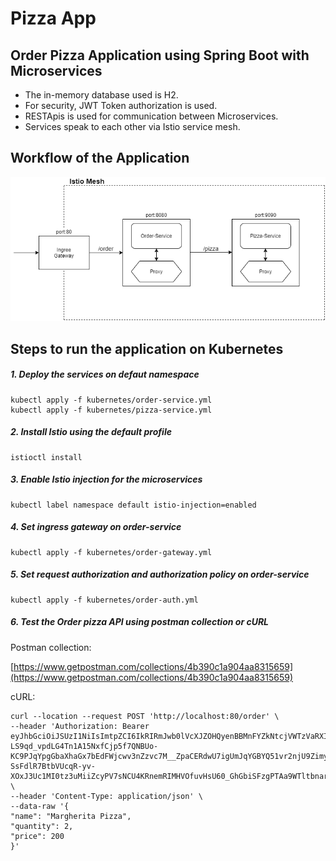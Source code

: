 # Pizza App

## Order Pizza Application using Spring Boot with Microservices

- The in-memory database used is H2.
- For security, JWT Token authorization is used.
- RESTApis is used for communication between Microservices.
- Services speak to each other via Istio service mesh.

## Workflow of the Application

![alt workflow](pizza-app.png)

## Steps to run the application on Kubernetes
##### 1. Deploy the services on defaut namespace
	
	kubectl apply -f kubernetes/order-service.yml
	kubectl apply -f kubernetes/pizza-service.yml
	
##### 2. Install Istio using the default profile
	
	istioctl install
	
##### 3. Enable Istio injection for the microservices
	
	kubectl label namespace default istio-injection=enabled
	
##### 4. Set ingress gateway on order-service
	
	kubectl apply -f kubernetes/order-gateway.yml
	
##### 5. Set request authorization and authorization policy on order-service
	
	kubectl apply -f kubernetes/order-auth.yml

##### 6. Test the Order pizza API using postman collection or cURL

Postman collection:

[https://www.getpostman.com/collections/4b390c1a904aa8315659](https://www.getpostman.com/collections/4b390c1a904aa8315659)

cURL:

	curl --location --request POST 'http://localhost:80/order' \
	--header 'Authorization: Bearer eyJhbGciOiJSUzI1NiIsImtpZCI6IkRIRmJwb0lVcXJZOHQyenBBMnFYZkNtcjVWTzVaRXI0UnpIVV8tZW52dlEiLCJ0eXAiOiJKV1QifQ.eyJleHAiOjQ2ODU5ODk3MDAsImZvbyI6ImJhciIsImlhdCI6MTUzMjM4OTcwMCwiaXNzIjoidGVzdGluZ0BzZWN1cmUuaXN0aW8uaW8iLCJzdWIiOiJ0ZXN0aW5nQHNlY3VyZS5pc3Rpby5pbyJ9.CfNnxWP2tcnR9q0vxyxweaF3ovQYHYZl82hAUsn21bwQd9zP7c-LS9qd_vpdLG4Tn1A15NxfCjp5f7QNBUo-KC9PJqYpgGbaXhaGx7bEdFWjcwv3nZzvc7M__ZpaCERdwU7igUmJqYGBYQ51vr2njU9ZimyKkfDe3axcyiBZde7G6dabliUosJvvKOPcKIWPccCgefSj_GNfwIip3-SsFdlR7BtbVUcqR-yv-XOxJ3Uc1MI0tz3uMiiZcyPV7sNCU4KRnemRIMHVOfuvHsU60_GhGbiSFzgPTAa9WTltbnarTbxudb_YEOx12JiwYToeX0DCPb43W1tzIBxgm8NxUg' \
	--header 'Content-Type: application/json' \
	--data-raw '{
    "name": "Margherita Pizza",
    "quantity": 2,
    "price": 200
	}'